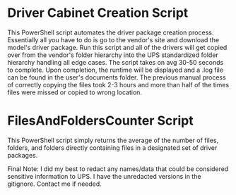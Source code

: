 # Driver Cabinet Creation Script
This PowerShell script automates the driver package creation process. Essentially all you have to do is go to the vendor's site and download the model's driver package. Run this script and all of the drivers will get copied over from the vendor's folder hierarchy into the UPS standardized folder hierarchy handling all edge cases. The script takes on avg 30-50 seconds to complete. Upon completion, the runtime will be displayed and a .log file can be found in the user's documents folder. The previous manual process of correctly copying the files took 2-3 hours and more than half of the times files were missed or copied to wrong location.

# FilesAndFoldersCounter Script
This PowerShell script simply returns the average of the number of files, folders, and folders directly containing files in a designated set of driver packages.

Final Note:
I did my best to redact any names/data that could be considered sensitive information to UPS. I have the unredacted versions in the gitignore. Contact me if needed.

